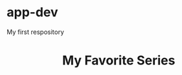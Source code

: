 # app-dev
My first respository
<html>
  <head>
  </head>
  <body>
    <center> <h1>My Favorite Series</h1></center>
  </body>
    </html>
